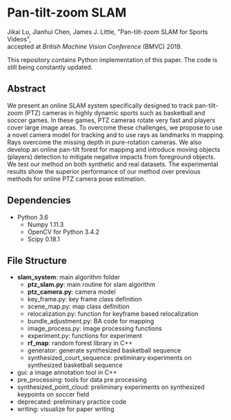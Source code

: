 # Pan-tilt-zoom SLAM
Jikai Lu, Jianhui Chen, James J. Little, "Pan-tilt-zoom SLAM for Sports Videos",  
accepted at *British Machine Vision Conference* (BMVC) 2019.

This repository contains Python implementation of this paper.
The code is still being constantly updated.

## Abstract
We present an online SLAM system specifically designed to track pan-tilt-zoom
(PTZ) cameras in highly dynamic sports such as basketball and soccer games. In these
games, PTZ cameras rotate very fast and players cover large image areas. To overcome
these challenges, we propose to use a novel camera model for tracking and to use rays as
landmarks in mapping. Rays overcome the missing depth in pure-rotation cameras. We
also develop an online pan-tilt forest for mapping and introduce moving objects (players)
detection to mitigate negative impacts from foreground objects. We test our method on
both synthetic and real datasets. The experimental results show the superior performance
of our method over previous methods for online PTZ camera pose estimation.

## Dependencies

- Python 3.6
    - Numpy 1.11.3
    - OpenCV for Python 3.4.2
    - Scipy 0.18.1

## File Structure

- **slam_system**: main algorithm folder
    - **ptz_slam.py**: main routine for slam algorithm
    - **ptz_camera.py**: camera model
    - key_frame.py: key frame class definition
    - scene_map.py: map class definition
    - relocalization.py: function for keyframe based relocalization
    - bundle_adjustment.py: BA code for mapping
    - image_process.py: image processing functions
    - experiment.py: functions for experiment
    - **rf_map**: random forest library in C++
    - generator: generate synthesized basketball sequence
    - synthesized_court_sequence: preliminary experiments on synthesized basketball sequence
- gui: a image annotation tool in C++
- pre_processing: tools for data pre processing
- synthesized_point_cloud: preliminary experiments on synthesized keypoints on soccer field
- deprecated: preliminary practice code
- writing: visualize for paper writing

  
